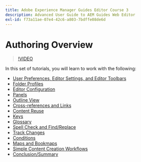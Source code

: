 ```yaml
---
title: Adobe Experience Manager Guides Editor Course 3
description: Advanced User Guide to AEM Guides Web Editor
exl-id: f73a11ae-07e4-42c6-a803-7bdffe08de6d
---
```

# Authoring Overview

>[!VIDEO](https://video.tv.adobe.com/v/342759?quality=12&learn=on)

In this set of tutorials, you will learn to work with the following:

- [User Preferences, Editor Settings, and Editor Toolbars](user-settings-preferences-toolbars.md)
- [Folder Profiles](folder-profiles.md)
- [Editor Configuration](editor-configuration.md)
- [Panels](panels.md)
- [Outline View](outline-view.md)
- [Cross-references and Links](cross-references-and-links.md)
- [Content Reuse](content-reuse.md)
- [Keys](keys.md)
- [Glossary](glossary.md)
- [Spell Check and Find/Replace](spell-check.md)
- [Track Changes](track-changes.md)
- [Conditions](conditions.md)
- [Maps and Bookmaps](maps-and-bookmaps.md)
- [Simple Content Creation Workflows](simple-content-creation-workflows.md)
- [Conclusion/Summary](recap.md)
